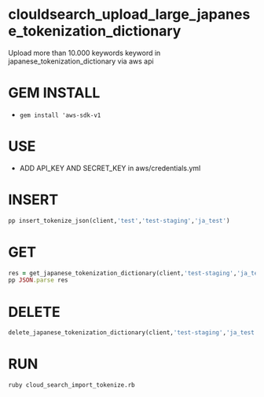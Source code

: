 # clouldsearch_upload_large_japanese_tokenization_dictionary
Upload more than 10.000 keywords keyword in japanese_tokenization_dictionary via aws api

# GEM INSTALL

+ `gem install 'aws-sdk-v1`

# USE
+ ADD API_KEY AND SECRET_KEY in aws/credentials.yml

# INSERT
```ruby
pp insert_tokenize_json(client,'test','test-staging','ja_test')
```

# GET
```ruby
res = get_japanese_tokenization_dictionary(client,'test-staging','ja_test')
pp JSON.parse res
```

# DELETE
```ruby
delete_japanese_tokenization_dictionary(client,'test-staging','ja_test')
```

# RUN
`ruby cloud_search_import_tokenize.rb`